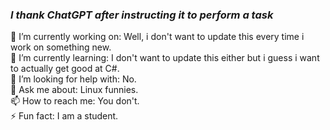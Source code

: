 ### *I thank ChatGPT after instructing it to perform a task*

🔭 I’m currently working on: Well, i don't want to update this every time i work on something new. <br>
🌱 I’m currently learning: I don't want to update this either but i guess i want to actually get good at C#. <br>
🤔 I’m looking for help with: No.<br>
💬 Ask me about: Linux funnies. <br>
📫 How to reach me: You don't. <br>
⚡ Fun fact: I am a student. <br>
